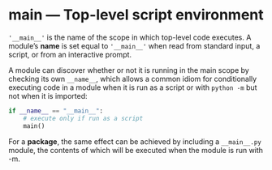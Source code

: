 # __main__ — Top-level script environment
`'__main__'` is the name of the scope in which top-level code executes. A module’s __name__ is set equal to `'__main__'` when read from 
standard input, a script, or from an interactive prompt.

A module can discover whether or not it is running in the main scope by checking its own `__name__`, which allows a common idiom for 
conditionally executing code in a module when it is run as a script or with `python -m` but not when it is imported:
```python
if __name__ == "__main__":
    # execute only if run as a script
    main()
```
For a **package**, the same effect can be achieved by including a `__main__.py` module, the contents of which will be executed when the 
module is run with -m.
